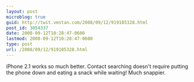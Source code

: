 ```yaml
---
layout: post
microblog: true
guid: http://twit.vmstan.com/2008/09/12/919105328.html
post_id: 3054337
date: 2008-09-12T10:28:47-0600
lastmod: 2008-09-12T10:28:47-0600
type: post
url: /2008/09/12/919105328.html
---
```

iPhone 2.1 works so much better. Contact searching doesn't require putting the phone down and eating a snack while waiting! Much snappier.
